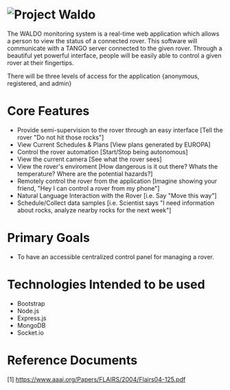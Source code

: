 ![Project Waldo](http://i59.tinypic.com/30sevf5.png)
============

The WALDO monitoring system is a real-time web application which allows a person to view the status of a connected rover. This software will communicate with a TANGO server connected to the given rover. Through a beautiful yet powerful interface, people will be easily able to control a given rover at their fingertips.

There will be three levels of access for the application {anonymous, registered, and admin}

Core Features
============

- Provide semi-supervision to the rover through an easy interface [Tell the rover "Do not hit those rocks"]
- View Current Schedules & Plans [View plans generated by EUROPA]
- Control the rover automation [Start/Stop being autonomous]
- View the current camera [See what the rover sees]
- View the rover's enviroment [How dangerous is it out there? Whats the temperature? Where are the potential hazards?]
- Remotely control the rover from the application [Imagine showing your friend, "Hey I can control a rover from my phone"]
- Natural Language Interaction with the Rover [i.e. Say "Move this way"]
- Schedule/Collect data samples [i.e. Scientist says "I need information about rocks, analyze nearby rocks for the next week"]

Primary Goals
===========
- To have an accessible centralized control panel for managing a rover.

Technologies Intended to be used
============
- Bootstrap
- Node.js
- Express.js
- MongoDB
- Socket.io

Reference Documents
============

[1] https://www.aaai.org/Papers/FLAIRS/2004/Flairs04-125.pdf
